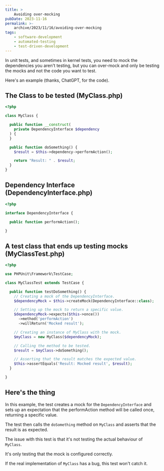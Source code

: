 ```yaml
---
title: >
    Avoiding over-mocking
pubDate: 2023-11-16
permalink: >-
    archive/2023/11/16/avoiding-over-mocking
tags:
    - software-development
    - automated-testing
    - test-driven-development
---
```


In unit tests, and sometimes in kernel tests, you need to mock the dependencies you aren't testing, but you can over-mock and only be testing the mocks and not the code you want to test.

Here's an example (thanks, ChatGPT, for the code).

## The Class to be tested (MyClass.php)

```php
<?php

class MyClass {

  public function __construct(
    private DependencyInterface $dependency
  ) {
  }

  public function doSomething() {
    $result = $this->dependency->performAction();

    return "Result: " . $result;
  }
}
```

## Dependency Interface (DependencyInterface.php)

```php
<?php

interface DependencyInterface {

  public function performAction();

}
```

## A test class that ends up testing mocks (MyClassTest.php)

```php
<?php

use PHPUnit\Framework\TestCase;

class MyClassTest extends TestCase {

  public function testDoSomething() {
    // Creating a mock of the DependencyInterface.
    $dependencyMock = $this->createMock(DependencyInterface::class);

    // Setting up the mock to return a specific value.
    $dependencyMock->expects($this->once())
      ->method('performAction')
      ->willReturn('Mocked result');

    // Creating an instance of MyClass with the mock.
    $myClass = new MyClass($dependencyMock);

    // Calling the method to be tested.
    $result = $myClass->doSomething();

    // Asserting that the result matches the expected value.
    $this->assertEquals('Result: Mocked result', $result);
  }

}
```

## Here's the thing

In this example, the test creates a mock for the `DependencyInterface` and sets up an expectation that the performAction method will be called once, returning a specific value.

The test then calls the `doSomething` method on `MyClass` and asserts that the result is as expected.

The issue with this test is that it's not testing the actual behaviour of `MyClass`.

It's only testing that the mock is configured correctly.

If the real implementation of `MyClass` has a bug, this test won't catch it.
